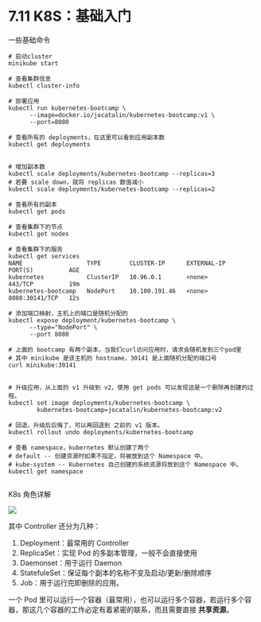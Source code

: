 # 7.11 K8S：基础入门

一些基础命令

```
# 启动cluster
minikube start

# 查看集群信息
kubectl cluster-info

# 部署应用
kubectl run kubernetes-bootcamp \
      --image=docker.io/jocatalin/kubernetes-bootcamp:v1 \
      --port=8080
      
# 查看所有的 deployments，在这里可以看到应用副本数
kubectl get deployments


# 增加副本数
kubectl scale deployments/kubernetes-bootcamp --replicas=3
# 若要 scale down，就将 replicas 数值减小
kubectl scale deployments/kubernetes-bootcamp --replicas=2

# 查看所有的副本
kubectl get pods

# 查看集群下的节点
kubectl get nodes

# 查看集群下的服务
kubectl get services
NAME                  TYPE        CLUSTER-IP      EXTERNAL-IP   PORT(S)          AGE
kubernetes            ClusterIP   10.96.0.1       <none>        443/TCP          19m
kubernetes-bootcamp   NodePort    10.100.191.46   <none>        8080:30141/TCP   12s

# 添加端口映射，主机上的端口是随机分配的
kubectl expose deployment/kubernetes-bootcamp \
      --type="NodePort" \
      --port 8080
   
# 上面的 bootcamp 有两个副本，当我们curl访问应用时，请求会随机发到三个pod里
# 其中 minikube 是该主机的 hostname，30141 是上面随机分配的端口号
curl minikube:30141


# 升级应用，从上面的 v1 升级到 v2，使用 get pods 可以发现这是一个删除再创建的过程。
kubectl set image deployments/kubernetes-bootcamp \
        kubernetes-bootcamp=jocatalin/kubernetes-bootcamp:v2
        
# 回退，升级后后悔了，可以再回退到 之前的 v1 版本。
kubectl rollout undo deployments/kubernetes-bootcamp

# 查看 namespace，kubernetes 默认创建了两个
# default -- 创建资源时如果不指定，将被放到这个 Namespace 中。
# kube-system -- Kubernetes 自己创建的系统资源将放到这个 Namespace 中。
kubectl get namespace


```



K8s 角色详解

![](http://image.python-online.cn/20190907162015.png)

其中 Controller 还分为几种：

1. Deployment：最常用的 Controller
2. ReplicaSet：实现 Pod 的多副本管理，一般不会直接使用
3. Daemonset：用于运行 Daemon
4. StatefuleSet：保证每个副本的名称不变及启动/更新/删除顺序
5. Job：用于运行完即删除的应用。

一个 Pod 里可以运行一个容器（最常用），也可以运行多个容器，若运行多个容器，那这几个容器的工作必定有着紧密的联系，而且需要直接 **共享资源**。











